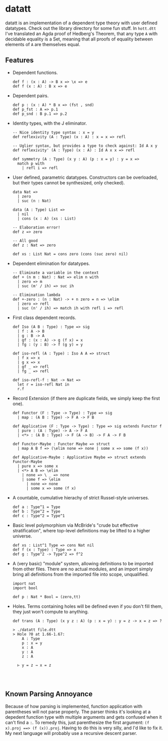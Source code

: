 # datatt

datatt is an implementation of a dependent type theory with user defined datatypes.
Check out the library directory for some fun stuff. In `hott.dtt` I've translated an Agda proof of Hedberg's Theorem, that any type `A` with decidable equality is a Set, meaning that all proofs of equality between elements of `A` are themselves equal.

## Features

* Dependent functions.
  ```
  def f : (x : A) -> B x => \x => e
  def f (x : A) : B x => e
* Dependent pairs.
  ```
  def p : (x : A) * B x => (fst , snd) 
  def p_fst : A => p.1
  def p_snd : B p.1 => p.2

* Identity types, with the J eliminator.
  ```
  -- Nice identity type syntax : x = y
  def reflexivity (A : Type) (x : A) : x = x => refl
  
  -- Uglier syntax, but provides a type to check against: Id A x y
  def reflexivity' (A : Type) (x : A) : Id A x x => refl
  
  def symmetry (A : Type) (x y : A) (p : x = y) : y = x =>
    match p with
      | refl i => refl
* User defined, parametric datatypes. Constructors can be overloaded, but their types cannot be synthesized, only checked).
  ```
  data Nat => 
    | zero
    | suc (n : Nat)
   
  data (A : Type) List => 
    | nil 
    | cons (x : A) (xs : List)
   
  -- Elaboration error!
  def z => zero
  
  -- All good
  def z : Nat => zero
  
  def xs : List Nat = cons zero (cons (suc zero) nil)
  
* Dependent elimination for datatypes.
  ```
  -- Eliminate a variable in the context
  def + (n m : Nat) : Nat => elim n with
    | zero => m
    | suc (m' / ih) => suc ih
   
  -- Elimination lambda
  def +-zero : (n : Nat) -> + n zero = n => \elim
    | zero => refl
    | suc (n' / ih) => match ih with refl i => refl
* First class dependent records.
  ```
  def Iso (A B : Type) : Type => sig
    | f : A -> B
    | g : B -> A
    | gf : (x : A) -> g (f x) = x
    | fg : (y : B) -> f (g y) = y
  
  def iso-refl (A : Type) : Iso A A => struct
    | f x => x
    | g x => x
    | gf _ => refl
    | fg _ => refl

  def iso-refl-f : Nat -> Nat =>
    let r = iso-refl Nat in
    r.f 
* Record Extension (if there are duplicate fields, we simply keep the first one).
  ```
  def Functor (F : Type -> Type) : Type => sig
    | map : (A B : Type) -> F A -> F B
  
  def Applicative (F : Type -> Type) : Type => sig extends Functor f
    | pure : (A : Type) -> A -> F A
    | <*> : (A B : Type) -> F (A -> B) -> F A -> F B

  def Functor-Maybe : Functor Maybe => struct
    | map A B f => (\elim none => none | some x => some (f x))
  
  def Applicative-Maybe : Applicative Maybe => struct extends Functor-Maybe
    | pure x => some x
    | <*> A B => \elim
      | none => \ _ => none
      | some f => \elim
        | none => none
        | some x => some (f x)
  
* A countable, cumulative hierachy of strict Russel-style universes.
  ````
  def a : Type^1 = Type
  def b : Type^2 = Type
  def c : Type^2 = Type^1

* Basic level polymorphism via McBride's "crude but effective stratification", where top-level definitions may be lifted to a higher universe.
  ```
  def xs : List^1 Type => cons Nat nil
  def f (x : Type) : Type => x
  def g : Type^2 -> Type^2 => f^2
* A (very basic) "module" system, allowing definitions to be imported from other files. There are no actual modules, and an import simply bring all definitions    from the imported file into scope, unqualified.
  ```
  import nat
  import bool
  
  def p : Nat * Bool = (zero,tt)
* Holes. Terms containing holes will be defined even if you don't fill them, they just won't compute to anything.
  ```
  def trans (A : Type) (x y z : A) (p : x = y) : y = z -> x = z => ?
  
  > ./datatt file.dtt
  > Hole ?0 at 1.66-1.67:
      A : Type
      p : x = y
      x : A
      y : A
      z : A

    ⊢ y = z → x = z

  


## Known Parsing Annoyance
Because of how parsing is implemented, function application with parentheses will not parse properly. The parser thinks it's looking at a depedent function type with multiple arguments and gets confused when it can't find a `:`. To remedy this, just parenthesize the first argument: `(f x).proj ==> (f (x)).proj`. Having to do this is very silly, and I'd like to fix it. My next language will probably use a recursive descent parser.

  
